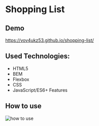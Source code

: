 # Shopping List
## Demo
https://vov4ukz53.github.io/shopping-list/
## Used Technologies:
- HTML5
- BEM
- Flexbox
- CSS
- JavaScript/ES6+ Features
## How to use
![how to use](https://i.ibb.co/MGrCVvW/Lista-zakupow.gif)
